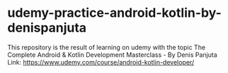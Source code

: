 # udemy-practice-android-kotlin-by-denispanjuta
This repository is the result of learning on udemy with the topic The Complete Android &amp; Kotlin Development Masterclass - By Denis Panjuta 
Link: https://www.udemy.com/course/android-kotlin-developer/
